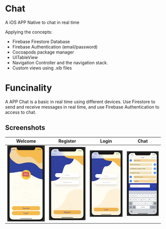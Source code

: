 # Chat
A iOS APP Native to chat in real time

Applying the concepts:

* Firebase Firestore Database
* Firebase Authentication (email/password)
* Cocoapods package manager
* UITableView
* Navigation Controller and the navigation stack.
* Custom views using .xib files


# Funcinality
A APP Chat is a basic in real time using different devices. 
Use Firestore to send and receive messages in real time, and use Firebase Authentication to access to chat.


## Screenshots


|  Welcome      |  Register      |  Login      |  Chat      |
|------------|-------------|------------|------------|
| ![Portrait](Documentation/portrait_welcome.png) |  ![Portrait](Documentation/portrait_register.png)  | ![Portrait](Documentation/portrait_login.png) | ![Portrait](Documentation/portrait_chat.png) |
